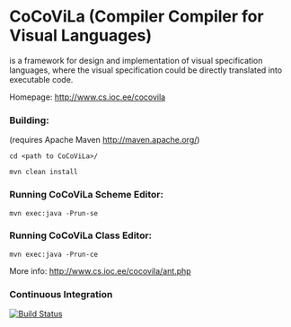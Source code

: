 # CoCoViLa (Compiler Compiler for Visual Languages) 
is a framework for design and implementation of visual specification languages, where the visual specification could be directly translated into executable code.

Homepage: http://www.cs.ioc.ee/cocovila

### Building:
(requires Apache Maven http://maven.apache.org/)

`cd <path to CoCoViLa>/`

`mvn clean install`

### Running CoCoViLa Scheme Editor:

`mvn exec:java -Prun-se`

### Running CoCoViLa Class Editor:

`mvn exec:java -Prun-ce`

More info: http://www.cs.ioc.ee/cocovila/ant.php

### Continuous Integration
[![Build Status](https://travis-ci.org/MastaP/CoCoViLa.svg?branch=master)](https://travis-ci.org/MastaP/CoCoViLa)
